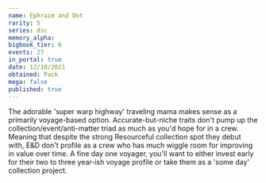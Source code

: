 ```yaml
---
name: Ephraim and Dot
rarity: 5
series: dsc
memory_alpha:
bigbook_tier: 6
events: 27
in_portal: true
date: 12/10/2021
obtained: Pack
mega: false
published: true
---
```


The adorable 'super warp highway' traveling mama makes sense as a primarily voyage-based option. Accurate-but-niche traits don't pump up the collection/event/anti-matter triad as much as you'd hope for in a crew. Meaning that despite the strong Resourceful collection spot they debut with, E&D don't profile as a crew who has much wiggle room for improving in value over time. A fine day one voyager, you'll want to either invest early for their two to three year-ish voyage profile or take them as a 'some day' collection project.
